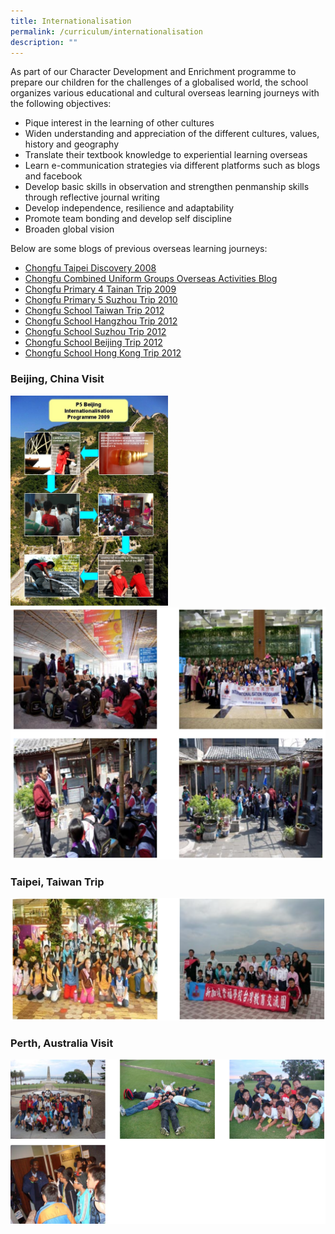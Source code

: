 ```yaml
---
title: Internationalisation
permalink: /curriculum/internationalisation
description: ""
---
```

As part of our Character Development and Enrichment programme to prepare our children for the challenges of a globalised world, the school organizes various educational and cultural overseas learning journeys with the following objectives:

* Pique interest in the learning of other cultures  
* Widen understanding and appreciation of the different cultures, values, history and geography  
* Translate their textbook knowledge to experiential learning overseas  
* Learn e-communication strategies via different platforms such as blogs and facebook  
* Develop basic skills in observation and strengthen penmanship skills through reflective journal writing  
* Develop independence, resilience and adaptability  
* Promote team bonding and develop self discipline  
* Broaden global vision

Below are some blogs of previous overseas learning journeys:

* [Chongfu Taipei Discovery 2008](http://taipei30101.blogspot.com/)  
* [Chongfu Combined Uniform Groups Overseas Activities Blog](http://chongfu-ug.blogspot.com/)  
* [Chongfu Primary 4 Tainan Trip 2009](http://cfpstainan2009.blogspot.com/)  
* [Chongfu Primary 5 Suzhou Trip 2010](http://chongfusuzhou2010.wordpress.com/)  
* [Chongfu School Taiwan Trip 2012](http://www.facebook.com/CfsTaiwan2012)  
* [Chongfu School Hangzhou Trip 2012](http://blog.sina.com.cn/u/2710564123)  
* [Chongfu School Suzhou Trip 2012](http://blog.sina.com.cn/u/2761420854)  
* [Chongfu School Beijing Trip 2012](http://blog.sina.com.cn/u/2764812670)  
* [Chongfu School Hong Kong Trip 2012](http://www.cfshk2012.blogspot.com/)


### Beijing, China Visit

<img src="/images/P5-Beijing.jpeg" 
     style="width:50%">
![](/images/beijing.png)

### Taipei, Taiwan Trip
![](/images/taiwan.png)

### Perth, Australia Visit
![](/images/perth.png)